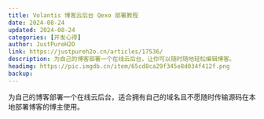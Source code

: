 ```yaml
---
title: Volantis 博客云后台 Qexo 部署教程
date: 2024-08-24
updated: 2024-08-24
categories: [开发心得]
author: JustPureH2O
link: https://justpureh2o.cn/articles/17536/
description: 为自己的博客部署一个在线云后台，让你可以随时随地轻松编辑博客。
headimg: https://pic.imgdb.cn/item/65cd8ca29f345e8d034f412f.png
backup:
---
```


为自己的博客部署一个在线云后台，适合拥有自己的域名且不愿随时传输源码在本地部署博客的博主使用。

